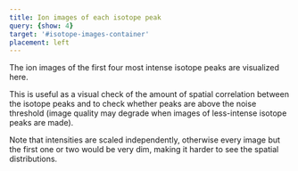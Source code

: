 ```yaml
---
title: Ion images of each isotope peak
query: {show: 4}
target: '#isotope-images-container'
placement: left
---
```


The ion images of the first four most intense isotope peaks are visualized here.

This is useful as a visual check of the amount of spatial correlation between the isotope peaks and to check whether peaks are above the noise threshold (image quality may degrade when images of less-intense isotope peaks are made).

Note that intensities are scaled independently, otherwise every image but the first one or two would be very dim, making it harder to see the spatial distributions.
